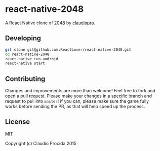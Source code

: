 # react-native-2048

A React Native clone of [2048](https://github.com/claudiopro/2048-react) by [claudiopro](https://github.com/claudiopro).

## Developing

```bash
git clone git@github.com:ReactLover/react-native-2048.git
cd react-native-2048
react-native run-android
react-native start
```

## Contributing

Changes and improvements are more than welcome! Feel free to fork and open a pull request. Please make your changes in a specific branch and request to pull into `master`! If you can, please make sure the game fully works before sending the PR, as that will help speed up the process.

## License

[MIT](http://opensource.org/licenses/MIT)

Copyright (c) Claudio Procida 2015
